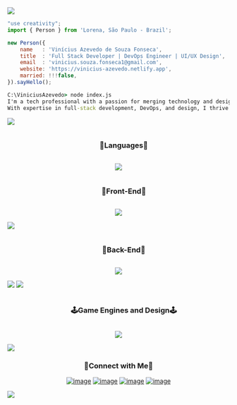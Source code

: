 <!--x axis divider-->
<img src="/assets/images/horizontal-divider-gradient.gif">


```js
"use creativity";
import { Person } from 'Lorena, São Paulo - Brazil';

new Person({
    name   : 'Vinícius Azevedo de Souza Fonseca',
    title  : 'Full Stack Developer | DevOps Engineer | UI/UX Design',
    email  : 'vinicius.souza.fonseca1@gmail.com',
    website: 'https://vinicius-azevedo.netlify.app',
    married: !!!false,
}).sayHello();
```

```cmd
C:\ViniciusAzevedo> node index.js
I'm a tech professional with a passion for merging technology and design to create innovative solutions.
With expertise in full-stack development, DevOps, and design, I thrive on challenges that demand both technical proficiency and creative flair.


```

<div align="center">
  
</div>

<!--x axis divider-->
<img src="/assets/images/horizontal-divider-gradient.gif">

<!--h1 without bottom border-->
<div id="user-content-toc">
  <ul align="center">
    <summary><h3 style="display: inline-block">🚀Languages🚀</h3></summary>
  </ul>
</div>
<!--tech stack icons-->
<p align="center">
<a href="https://skillicons.dev">
<img src="https://skillicons.dev/icons?i=html,cpp,js,c,java,php,docker,netlify,svelte&perline=11" />
</a>
</p>
<!--h1 without bottom border-->
<div id="user-content-toc">
  <ul align="center">
    <summary><h3 style="display: inline-block">📡Front-End📡</h3></summary>
  </ul>
</div>
<!--tech stack icons-->
<p align="center">
<a href="https://skillicons.dev">
<img src="https://skillicons.dev/icons?i=css,html,react,bootstrap,nextjs,svelte&perline=11" />
</a>
</p>
<!--x axis divider-->
<img src="/assets/images/horizontal-divider-gradient.gif">
<!--h1 without bottom border-->
<div id="user-content-toc">
  <ul align="center">
    <summary><h3 style="display: inline-block">🔌Back-End🔌</h3></summary>
  </ul>
</div>
<!--tech stack icons-->
<p align="center">
<a href="https://skillicons.dev">
<img src="https://skillicons.dev/icons?i=nodejs,mysql,svelte&perline=11" />
</a>
</p>
<!--x axis divider-->
<img src="/assets/images/horizontal-divider-gradient.gif">
<!--x axis divider-->
<img src="/assets/images/horizontal-divider-gradient.gif">
<!--h1 without bottom border-->
<div id="user-content-toc">
  <ul align="center">
    <summary><h3 style="display: inline-block">🕹️Game Engines and Design🕹️</h3></summary>
  </ul>
</div>
<!--tech stack icons-->
<p align="center">
<a href="https://skillicons.dev">
<img src="https://skillicons.dev/icons?i=ae,ai,ps,blender,unreal,unity,svelte&perline=11" />
</a>
</p>
<!--x axis divider-->
<img src="/assets/images/horizontal-divider-gradient.gif">
<!-- Connect with me -->
<h3 align="center">🤝Connect with Me🤝</h3>
<div align="center">

[![image](https://img.shields.io/badge/LinkedIn-0077B5?style=for-the-badge&logo=linkedin&logoColor=white)](https://bit.ly/3OSAsUI)
[![image](https://img.shields.io/badge/Instagram-E4405F?style=for-the-badge&logo=instagram&logoColor=white)](https://bit.ly/3T5YgqP)
[![image](https://img.shields.io/badge/Twitter-1DA1F2?style=for-the-badge&logo=twitter&logoColor=white)](https://bit.ly/49nOGp3)
[![image](https://img.shields.io/badge/Spotify-1ED760?&style=for-the-badge&logo=spotify&logoColor=white)](https://spoti.fi/48s7HVK)
  
</div>

<!--x axis divider-->
<img src="/assets/images/horizontal-divider-gradient.gif">

